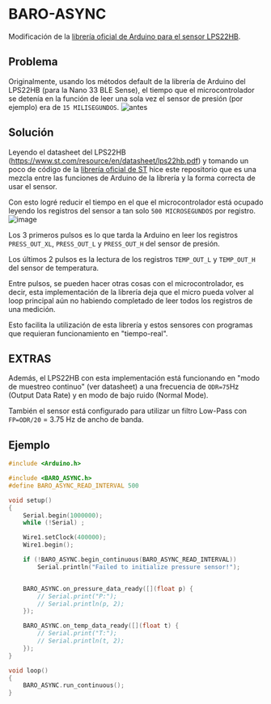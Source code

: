 # BARO-ASYNC
Modificación de la [librería oficial de Arduino para el sensor LPS22HB](https://github.com/arduino-libraries/Arduino_LPS22HB). 

## Problema
Originalmente, usando los métodos default de la librería de Arduino del LPS22HB (para la Nano 33 BLE Sense), el tiempo que el microcontrolador se detenía en la función de leer una sola vez el sensor de presión (por ejemplo) era de `15 MILISEGUNDOS`.
![antes](https://github.com/user-attachments/assets/029328e9-0c55-4f2d-8741-05c0f07ccc46)

## Solución
Leyendo el datasheet del LPS22HB (https://www.st.com/resource/en/datasheet/lps22hb.pdf) y tomando un poco de código de la [librería oficial de ST](https://github.com/STMicroelectronics/stm32-lps22hb/blob/main/lps22hb.h) hice este repositorio que es una mezcla entre las funciones de Arduino de la librería y la forma correcta de usar el sensor.

Con esto logré reducir el tiempo en el que el microcontrolador está ocupado leyendo los registros del sensor a tan solo `500 MICROSEGUNDOS` por registro.
![image](https://github.com/user-attachments/assets/0059ae70-a73a-425a-9cbc-79e7ac10f069)

Los 3 primeros pulsos es lo que tarda la Arduino en leer los registros `PRESS_OUT_XL`, `PRESS_OUT_L` y `PRESS_OUT_H` del sensor de presión.

Los últimos 2 pulsos es la lectura de los registros `TEMP_OUT_L` y `TEMP_OUT_H` del sensor de temperatura.

Entre pulsos, se pueden hacer otras cosas con el microcontrolador, es decir, esta implementación de la librería deja que el micro pueda volver al loop principal aún no habiendo completado de leer todos los registros de una medición.

Esto facilita la utilización de esta librería y estos sensores con programas que requieran funcionamiento en "tiempo-real".

## EXTRAS
Además, el LPS22HB con esta implementación está funcionando en "modo de muestreo continuo" (ver datasheet) a una frecuencia de `ODR=75`Hz (Output Data Rate) y en modo de bajo ruido (Normal Mode).

También el sensor está configurado para utilizar un filtro Low-Pass con `FP=ODR/20` = 3.75 Hz de ancho de banda.

## Ejemplo
```c++
#include <Arduino.h>

#include <BARO_ASYNC.h>
#define BARO_ASYNC_READ_INTERVAL 500

void setup()
{
    Serial.begin(1000000);
    while (!Serial) ;

    Wire1.setClock(400000);
	Wire1.begin();

    if (!BARO_ASYNC.begin_continuous(BARO_ASYNC_READ_INTERVAL))
		Serial.println("Failed to initialize pressure sensor!");


    BARO_ASYNC.on_pressure_data_ready([](float p) {
		// Serial.print("P:");
		// Serial.println(p, 2);
	});

	BARO_ASYNC.on_temp_data_ready([](float t) {
		// Serial.print("T:");
		// Serial.println(t, 2);
	});
}

void loop()
{
	BARO_ASYNC.run_continuous();
}
```

